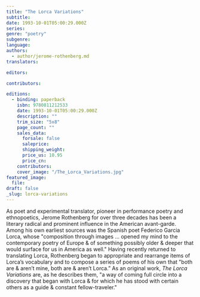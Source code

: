 ```yaml
---
title: "The Lorca Variations"
subtitle:
date: 1993-10-01T05:00:29.000Z
series:
genre: "poetry"
subgenre:
language:
authors:
  - author/jerome-rothenberg.md
translators:

editors:

contributors:

editions:
  - binding: paperback
    isbn: 9780811212533
    date: 1993-10-01T05:00:29.000Z
    description: ""
    trim_size: "5x8"
    page_count: ""
    sales_data:
      forsale: false
      saleprice:
      shipping_weight:
      price_us: 10.95
      price_cn:
    contributors:
    cover_image: "/The_Lorca_Variations.jpg"
featured_image:
  file:
draft: false
_slug: lorca-variations
---
```


As poet and experimental translator, pioneer in performance poetry and ethnopoetics, Jerome Rothenberg for over three decades has been a literary radical and prominent influence in the American avant-garde. Among his own earliest sources was the Spanish poet Federico Garcia Lorca, whose "composition through images ... opened my mind to the contemporary poetry of Europe & of something possibly older & deeper that would surface for us in America as well." Having recently returned to translating Lorca, Rothenberg began to appropriate and rearrange items of Lorca’s vocabulary and to compose a series of poems of his own that "both are & aren’t mine, both are & aren’t Lorca.” As an original work, _The Lorca Variations_ are, as he describes them, "a way of coming full circle into a discovery that began with Lorca & for which he has stood with certain others as a guide & constant fellow-traveler."

